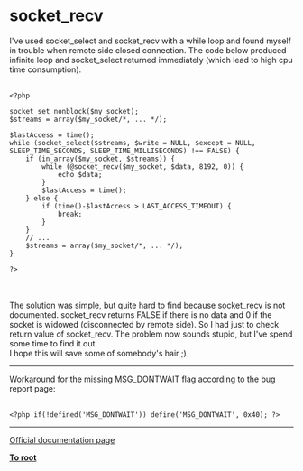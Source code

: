 # socket_recv



I&apos;ve used socket_select and socket_recv with a while loop and found myself in trouble when remote side closed connection. The code below produced infinite loop and socket_select returned immediately (which lead to high cpu time consumption).<br><br>

```
<?php

socket_set_nonblock($my_socket);
$streams = array($my_socket/*, ... */);

$lastAccess = time();
while (socket_select($streams, $write = NULL, $except = NULL, SLEEP_TIME_SECONDS, SLEEP_TIME_MILLISECONDS) !== FALSE) {
    if (in_array($my_socket, $streams)) {
        while (@socket_recv($my_socket, $data, 8192, 0)) {
            echo $data;
        }
        $lastAccess = time();
    } else {
        if (time()-$lastAccess > LAST_ACCESS_TIMEOUT) {
            break;
        }
    }
    // ...
    $streams = array($my_socket/*, ... */);
}

?>
```
<br><br>The solution was simple, but quite hard to find because socket_recv is not documented. socket_recv returns FALSE if there is no data and 0 if the socket is widowed (disconnected by remote side). So I had just to check return value of socket_recv. The problem now sounds stupid, but I&apos;ve spend some time to find it out.<br>I hope this will save some of somebody&apos;s hair ;)  

---

Workaround for the missing MSG_DONTWAIT flag according to the bug report page:<br><br>

```
<?php if(!defined('MSG_DONTWAIT')) define('MSG_DONTWAIT', 0x40); ?>
```
  

---

[Official documentation page](https://www.php.net/manual/en/function.socket-recv.php)

**[To root](/README.md)**